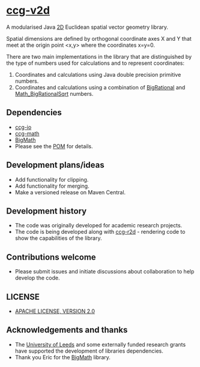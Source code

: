 # [ccg-v2d](https://github.com/agdturner/ccg-v2d)

A modularised Java [2D](https://en.wikipedia.org/wiki/Two-dimensional_space) Euclidean spatial vector geometry library.

Spatial dimensions are defined by orthogonal coordinate axes X and Y that meet at the origin point <x,y> where the coordinates x=y=0.

There are two main implementations in the library that are distinguished by the type of numbers used for calculations and to represent coordinates:
1. Coordinates and calculations using Java double precision primitive numbers.
2. Coordinates and calculations using a combination of [BigRational](https://github.com/eobermuhlner/big-math/blob/master/ch.obermuhlner.math.big/src/main/java/ch/obermuhlner/math/big/BigRational.java) and [Math_BigRationalSqrt](https://github.com/agdturner/ccg-math/blob/master/src/main/java/uk/ac/leeds/ccg/math/number/Math_BigRationalSqrt.java) numbers.

## Dependencies
- [ccg-io](https://github.com/agdturner/ccg-io)
- [ccg-math](https://github.com/agdturner/ccg-math)
- [BigMath](https://github.com/eobermuhlner/big-math)
- Please see the [POM](https://github.com/agdturner/ccg-v2d/blob/master/pom.xml) for details.

## Development plans/ideas
- Add functionality for clipping.
- Add functionality for merging.
- Make a versioned release on Maven Central.

## Development history
- The code was originally developed for academic research projects.
- The code is being developed along with [ccg-r2d](https://github.com/agdturner/ccg-r2d) - rendering code to show the capabilities of the library.

## Contributions welcome
- Please submit issues and initiate discussions about collaboration to help develop the code.

## LICENSE
- [APACHE LICENSE, VERSION 2.0](https://www.apache.org/licenses/LICENSE-2.0)

## Acknowledgements and thanks
- The [University of Leeds](http://www.leeds.ac.uk) and some externally funded research grants have supported the development of libraries dependencies.
- Thank you Eric for the [BigMath](https://github.com/eobermuhlner/big-math) library.
